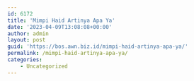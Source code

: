 ```yaml
---
id: 6172
title: 'Mimpi Haid Artinya Apa Ya'
date: '2023-04-09T13:08:08+00:00'
author: admin
layout: post
guid: 'https://bos.awn.biz.id/mimpi-haid-artinya-apa-ya/'
permalink: /mimpi-haid-artinya-apa-ya/
categories:
    - Uncategorized
---
```


